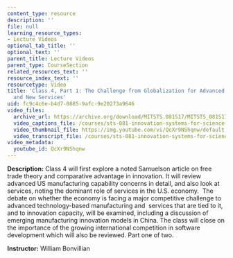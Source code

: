 ```yaml
---
content_type: resource
description: ''
file: null
learning_resource_types:
- Lecture Videos
optional_tab_title: ''
optional_text: ''
parent_title: Lecture Videos
parent_type: CourseSection
related_resources_text: ''
resource_index_text: ''
resourcetype: Video
title: 'Class 4, Part 1: The Challenge from Globalization for Advanced Manufacturing
  and New Services'
uid: fc9c4c6e-b4d7-0885-9afc-9e20273a9646
video_files:
  archive_url: https://archive.org/download/MITSTS.081S17/MITSTS_081S17_Class04_1_300k.mp4
  video_captions_file: /courses/sts-081-innovation-systems-for-science-technology-energy-manufacturing-and-health-spring-2017/2c1d1d4f689b5a1db268e0847be80bd8_QcXr9NShqnw.vtt
  video_thumbnail_file: https://img.youtube.com/vi/QcXr9NShqnw/default.jpg
  video_transcript_file: /courses/sts-081-innovation-systems-for-science-technology-energy-manufacturing-and-health-spring-2017/43ad6802c2ff7811f7001c8ceb98885f_QcXr9NShqnw.pdf
video_metadata:
  youtube_id: QcXr9NShqnw
---
```


**Description:** Class 4 will first explore a noted Samuelson article on free trade theory and comparative advantage in innovation. It will review advanced US manufacturing capability concerns in detail, and also look at services, noting the dominant role of services in the U.S. economy.  The debate on whether the economy is facing a major competitive challenge to advanced technology-based manufacturing and  services that are tied to it, and to innovation capacity, will be examined, including a discussion of emerging manufacturing innovation models in China. The class will close on the importance of the growing international competition in software development which will also be reviewed. Part one of two.

**Instructor:** William Bonvillian